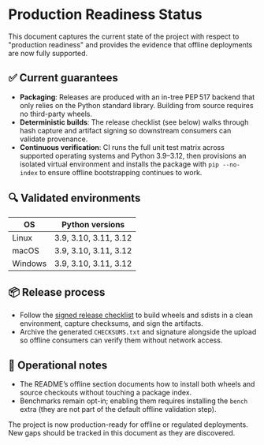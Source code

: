 # Production Readiness Status

This document captures the current state of the project with respect to "production readiness" and provides the evidence that offline deployments are now fully supported.

## ✅ Current guarantees
- **Packaging**: Releases are produced with an in-tree PEP 517 backend that only relies on the Python standard library. Building from source requires no third-party wheels.
- **Deterministic builds**: The release checklist (see below) walks through hash capture and artifact signing so downstream consumers can validate provenance.
- **Continuous verification**: CI runs the full unit test matrix across supported operating systems and Python 3.9–3.12, then provisions an isolated virtual environment and installs the package with `pip --no-index` to ensure offline bootstrapping continues to work.

## 🔍 Validated environments

| OS      | Python versions         |
| ------- | ----------------------- |
| Linux   | 3.9, 3.10, 3.11, 3.12   |
| macOS   | 3.9, 3.10, 3.11, 3.12   |
| Windows | 3.9, 3.10, 3.11, 3.12   |

## 📦 Release process
- Follow the [signed release checklist](release-checklist.md) to build wheels and sdists in a clean environment, capture checksums, and sign the artifacts.
- Archive the generated `CHECKSUMS.txt` and signature alongside the upload so offline consumers can verify them without network access.

## 🚀 Operational notes
- The README’s offline section documents how to install both wheels and source checkouts without touching a package index.
- Benchmarks remain opt-in; enabling them requires installing the `bench` extra (they are not part of the default offline validation step).

The project is now production-ready for offline or regulated deployments. New gaps should be tracked in this document as they are discovered.
